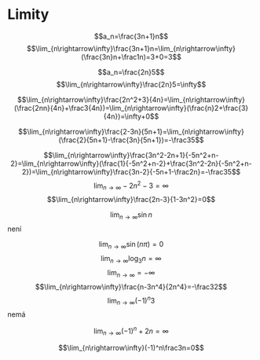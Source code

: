 # Limity

$$a_n=\frac{3n+1}n$$
$$\lim_{n\rightarrow\infty}\frac{3n+1}n=\lim_{n\rightarrow\infty}(\frac{3n}n+\frac1n)=3+0=3$$


$$a_n=\frac{2n}5$$
$$\lim_{n\rightarrow\infty}\frac{2n}5=\infty$$

$$\lim_{n\rightarrow\infty}\frac{2n^2+3}{4n}=\lim_{n\rightarrow\infty}(\frac{2nn}{4n}+\frac3{4n})=\lim_{n\rightarrow\infty}(\frac{n}2+\frac{3}{4n})=\infty+0$$

$$\lim_{n\rightarrow\infty}\frac{2-3n}{5n+1}=\lim_{n\rightarrow\infty}(\frac{2}{5n+1}-\frac{3n}{5n+1})=-\frac35$$

$$\lim_{n\rightarrow\infty}\frac{3n^2-2n+1}{-5n^2+n-2}=\lim_{n\rightarrow\infty}(\frac{1}{-5n^2+n-2}+\frac{3n^2-2n}{-5n^2+n-2})=\lim_{n\rightarrow\infty}\frac{3n-2}{-5n+1-\frac2n}=-\frac35$$
$$\lim_{n\rightarrow\infty}-2n^2-3=\infty$$
$$\lim_{n\rightarrow\infty}\frac{2n-3}{1-3n^2}=0$$

$$\lim_{n\rightarrow\infty}\sin n$$ není

$$\lim_{n\rightarrow\infty}\sin(n\pi)=0$$
$$\lim_{n\rightarrow\infty}\log_3n=\infty$$ $$\lim_{n\rightarrow\infty}=-\infty$$
$$\lim_{n\rightarrow\infty}\frac{n-3n^4}{2n^4}=-\frac32$$
$$\lim_{n\rightarrow\infty}(-1)^n3$$ nemá

$$\lim_{n\rightarrow\infty}(-1)^n+2n=\infty$$

$$\lim_{n\rightarrow\infty}(-1)^n\frac3n=0$$
